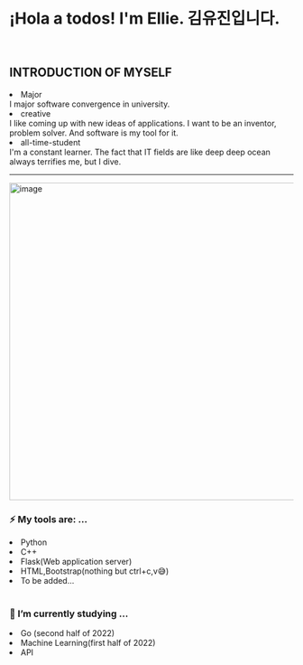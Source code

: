 <h1> ¡Hola a todos! I'm Ellie. 김유진입니다. </h1>
<br>
<!--
**jinhere/jinhere** is a ✨ _special_ ✨ repository because its `README.md` (this file) appears on your GitHub profile.
-->

<h2>INTRODUCTION OF MYSELF</h2>

<li>Major</li>
I major software convergence in university.<br> 
<li>creative</li>
I like coming up with new ideas of applications. I want to be an inventor, problem solver. And software is my tool for it.<br>
<li>all-time-student</li>
I'm a constant learner. The fact that IT fields are like deep deep ocean always terrifies me, but I dive.
<br>
<hr>
<img width="562" alt="image" src="https://github.com/jinhere/jinhere/assets/74696590/7fd0ccdd-290c-4ef9-ba6c-e5d79b015346">

<h3>⚡ My tools are: ...</h3>
<li>Python</li>
<li>C++</li>
<li>Flask(Web application server)</li>
<li>HTML,Bootstrap(nothing but ctrl+c,v😅)</li>
<li>To be added...</li>
<br>

<h3> 🔭 I’m currently studying ...</h3>
<li>Go (second half of 2022)</li>
<li>Machine Learning(first half of 2022)</li>
<li>API</li>
<!--
<br>
<h3>🌱 I’d like to make ...</h3>
<li> mobile app </li>
<br>

<h3>👯 I’m looking to collaborate on ...</h3><br>
<h3>🤔 I’m looking for help with ...</h3><br>
 <h3>💬 Ask me about ...</h3><br>
<h3>📫 How to reach me: ...</h3><br>
 -->


<br>



